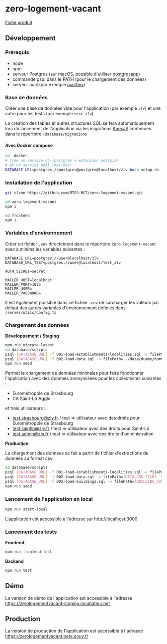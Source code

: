 # zero-logement-vacant

[Fiche produit](https://beta.gouv.fr/startups/zero-logement-vacant.html)

## Développement

### Prérequis

* node
* npm 
* serveur Postgres (sur macOS, possible d'utiliser [postgresapp](https://postgresapp.com>))
* commande psql dans le PATH (pour le chargement des données)
* serveur mail (par exemple [mailDev](https://github.com/maildev/maildev))

### Base de données

Créer une base de données vide pour l'application (par exemple `zlv`) et une autre pour les tests (par exemple `test_zlv`).

La création des tables et autres structures SQL se fera automatiquement lors du lancement de l'application via les migrations [KnexJS](http://knexjs.org/#Migrations) contenues dans le répertoire `/database/migrations` 

#### Avec Docker compose
```bash
cd .docker
# Crée un service db (postgres + extension postgis)
# et un service mail (maildev)
DATABASE_URL=postgres://postgres@postgres@localhost/zlv bash setup.sh
```

### Installation de l'application

```bash
git clone https://github.com/MTES-MCT/zero-logement-vacant.git

cd zero-logement-vacant
npm i

cd frontend
npm i
```

### Variables d'environnement

Créer un fichier `.env` directement dans le répertoire `zero-logement-vacant` avec à minima les variables suivantes :

```
DATABASE_URL=postgres://user@localhost/zlv
DATABASE_URL_TEST=postgres://user@localhost/test_zlv

AUTH_SECRET=secret

MAILER_HOST=localhost
MAILER_PORT=1025
MAILER_USER=
MAILER_PASSWORD=
```

Il est également possible dans ce fichier `.env` de surcharger les valeurs par défaut des autres variables d'environnement définies dans `/server/utils/config.ts`


### Chargement des données

**Développement / Staging**

```bash
npm run migrate-latest
cd database/scripts
psql [DATABASE_URL] -f 001-load-establishments-localities.sql -v filePath=../data/common/epci.csv
psql [DATABASE_URL] -f 002-load-data.sql -v filePath=../data/dummy/dummy_data.csv -v dateFormat="'MM/DD/YY'"
npm run seed
```

Permet le chargement de données minimales pour faire fonctionner l'application avec des données anonymisées pour les collectivités suivantes :
- Eurométropole de Strasbourg
- CA Saint-Lô Agglo

et trois utilisateurs :
- test.strasbourg@zlv.fr / test => utilisateur avec des droits pour Eurométropole de Strasbourg
- test.saintlo@zlv.fr / test => utilisateur avec des droits pour Saint-Lô
- test.admin@zlv.fr / test => utilisateur avec des droits d'administration

**Production**

Le chargement des données se fait à partir de fichier d'extractions de données au format csv.

```bash
cd database/scripts
psql [DATABASE_URL] -f 001-load-establishments-localities.sql -v filePath=../data/common/epci.csv
psql [DATABASE_URL] -f 002-load-data.sql -v filePath=[DATA_CSV_FILE] -v dateFormat=[DATE_FORMAT]
psql [DATABASE_URL] -f 003-load-buildings.sql -v filePath=[BUILDING_CSV_FILE]
npm run seed
```

### Lancement de l'application en local

```bash
npm run start-local
```

L'application est accessible à l'adresse sur <http://localhost:3000>

### Lancement des tests

**Frontend**

```bash
npm run frontend:test
```

**Backend**

```bash
npm run test
```

## Démo

La version de démo de l'application est accessible à l'adresse <https://zerologementvacant-staging.incubateur.net>

## Production

La version de production de l'application  est accessible à l'adresse <https://zerologementvacant.beta.gouv.fr>

